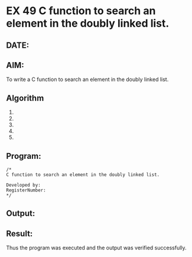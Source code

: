 # EX 49 C function to search an element in the doubly linked list.
## DATE:
## AIM:
To write a C function to search an element in the doubly linked list.

## Algorithm
1. 
2. 
3. 
4.  
5.   

## Program:
```
/*
C function to search an element in the doubly linked list.

Developed by: 
RegisterNumber:  
*/
```

## Output:



## Result:
Thus the program was executed and the output was verified successfully.
